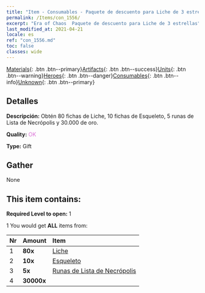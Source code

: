 ```yaml
---
title: "Item - Consumables - Paquete de descuento para Liche de 3 estrellas"
permalink: /Items/con_1556/
excerpt: "Era of Chaos  Paquete de descuento para Liche de 3 estrellas"
last_modified_at: 2021-04-21
locale: es
ref: "con_1556.md"
toc: false
classes: wide
---
```

 [Materials](/es/Items/){: .btn .btn--primary}[Artifacts](/es/Items/Artifacts/){: .btn .btn--success}[Units](/es/Items/Units/){: .btn .btn--warning}[Heroes](/es/Items/Heroes/){: .btn .btn--danger}[Consumables](/es/Items/Consumables/){: .btn .btn--info}[Unknown](/es/Items/Unknown/){: .btn .btn--primary}

## Detalles
 **Descripción:** Obtén 80 fichas de Liche, 10 fichas de Esqueleto, 5 runas de Lista de Necrópolis y 30.000 de oro.

 **Quality:** <span style="color: #DA70D6">OK</span>

 **Type:** Gift

## Gather

  None

## This item contains:

 **Required Level to open:** 1

 1 You would get **ALL** items  from:

  | Nr | Amount |     Item    |
  |:---|:-------|:------------|
  | 1 |  **80x** | [Liche](/es/Items/unt_212/) |  | 
  | 2 |  **10x** | [Esqueleto](/es/Items/unt_208/) |  | 
  | 3 |  **5x** | [Runas de Lista de Necrópolis](/es/Items/con_755/) |  | 
  | 4 |  **30000x** | <i class="fas fa-coins"/> |  | 
